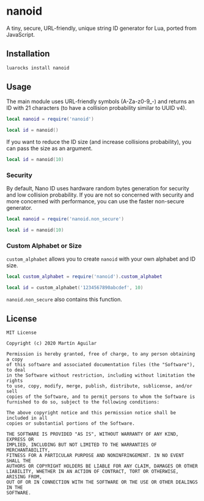 # nanoid

A tiny, secure, URL-friendly, unique string ID generator for Lua,
ported from JavaScript.

## Installation

```bash
luarocks install nanoid
```

## Usage

The main module uses URL-friendly symbols (A-Za-z0-9_-) and returns
an ID with 21 characters (to have a collision probability similar to UUID v4).

```lua
local nanoid = require('nanoid')

local id = nanoid()
```

If you want to reduce the ID size (and increase collisions probability),
you can pass the size as an argument.

```lua
local id = nanoid(10)
```

### Security

By default, Nano ID uses hardware random bytes generation for security and
low collision probability. If you are not so concerned with security and more
concerned with performance, you can use the faster non-secure generator.

```lua
local nanoid = require('nanoid.non_secure')

local id = nanoid(10)
```

### Custom Alphabet or Size

`custom_alphabet` allows you to create `nanoid` with your own alphabet and ID
size.

```lua
local custom_alphabet = require('nanoid').custom_alphabet

local id = custom_alphabet('1234567890abcdef', 10)
```

`nanoid.non_secure` also contains this function.

## License

```text
MIT License

Copyright (c) 2020 Martín Aguilar

Permission is hereby granted, free of charge, to any person obtaining a copy
of this software and associated documentation files (the "Software"), to deal
in the Software without restriction, including without limitation the rights
to use, copy, modify, merge, publish, distribute, sublicense, and/or sell
copies of the Software, and to permit persons to whom the Software is
furnished to do so, subject to the following conditions:

The above copyright notice and this permission notice shall be included in all
copies or substantial portions of the Software.

THE SOFTWARE IS PROVIDED "AS IS", WITHOUT WARRANTY OF ANY KIND, EXPRESS OR
IMPLIED, INCLUDING BUT NOT LIMITED TO THE WARRANTIES OF MERCHANTABILITY,
FITNESS FOR A PARTICULAR PURPOSE AND NONINFRINGEMENT. IN NO EVENT SHALL THE
AUTHORS OR COPYRIGHT HOLDERS BE LIABLE FOR ANY CLAIM, DAMAGES OR OTHER
LIABILITY, WHETHER IN AN ACTION OF CONTRACT, TORT OR OTHERWISE, ARISING FROM,
OUT OF OR IN CONNECTION WITH THE SOFTWARE OR THE USE OR OTHER DEALINGS IN THE
SOFTWARE.
```
